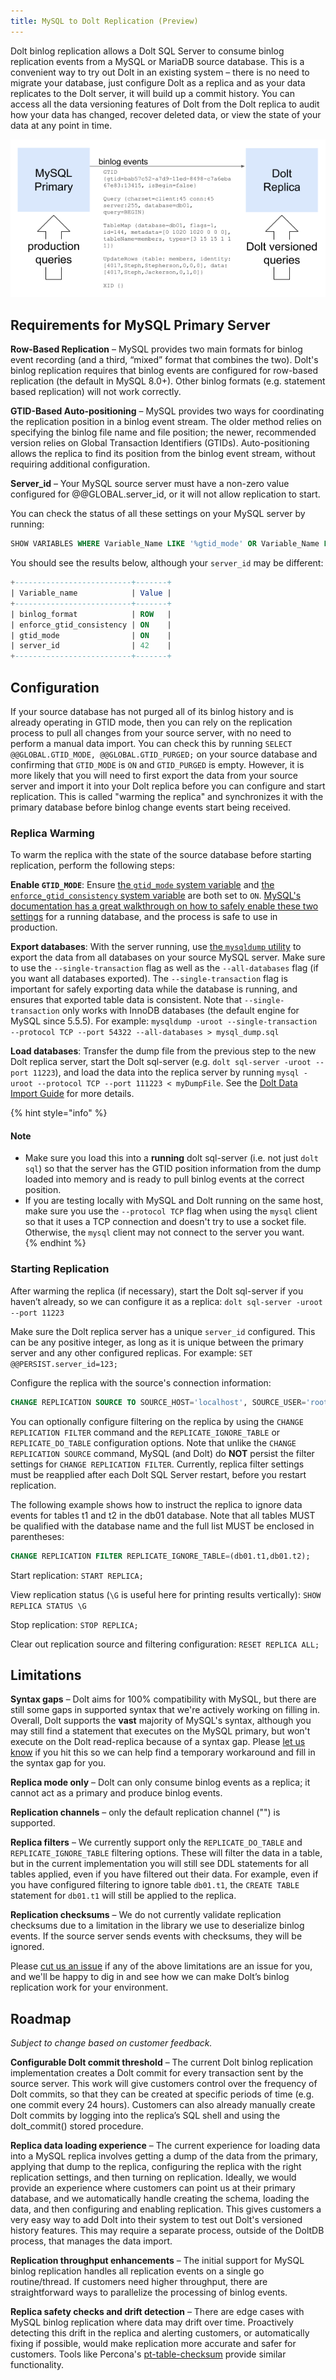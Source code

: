 ```yaml
---
title: MySQL to Dolt Replication (Preview)
---
```


Dolt binlog replication allows a Dolt SQL Server to consume binlog replication events from a MySQL or MariaDB source database. This is a convenient way to try out Dolt in an existing system – there is no need to migrate your database, just configure Dolt as a replica and as your data replicates to the Dolt server, it will build up a commit history. You can access all the data versioning features of Dolt from the Dolt replica to audit how your data has changed, recover deleted data, or view the state of your data at any point in time.

![Binlog replication](../.gitbook/assets/dolt-binlog-replication.png)


## Requirements for MySQL Primary Server

**Row-Based Replication** – MySQL provides two main formats for binlog event recording (and a third, “mixed” format that combines the two). Dolt's binlog replication requires that binlog events are configured for row-based replication (the default in MySQL 8.0+). Other binlog formats (e.g. statement based replication) will not work correctly.

**GTID-Based Auto-positioning** – MySQL provides two ways for coordinating the replication position in a binlog event stream. The older method relies on specifying the binlog file name and file position; the newer, recommended version relies on Global Transaction Identifiers (GTIDs). Auto-positioning allows the replica to find its position from the binlog event stream, without requiring additional configuration.

**Server_id** – Your MySQL source server must have a non-zero value configured for @@GLOBAL.server_id, or it will not allow replication to start.

You can check the status of all these settings on your MySQL server by running:
```sql
SHOW VARIABLES WHERE Variable_Name LIKE '%gtid_mode' OR Variable_Name LIKE '%enforce_gtid_consistency' OR Variable_Name LIKE '%binlog_format' OR Variable_Name LIKE 'server_id';
```

You should see the results below, although your `server_id` may be different:
```sql
+--------------------------+-------+
| Variable_name            | Value |
+--------------------------+-------+
| binlog_format            | ROW   |
| enforce_gtid_consistency | ON    |
| gtid_mode                | ON    |
| server_id                | 42    |
+--------------------------+-------+
```


## Configuration

If your source database has not purged all of its binlog history and is already operating in GTID mode, then you can rely on the replication process to pull all changes from your source server, with no need to perform a manual data import. You can check this by running
`SELECT @@GLOBAL.GTID_MODE, @@GLOBAL.GTID_PURGED;` on your source database and confirming that `GTID_MODE` is `ON` and `GTID_PURGED` is empty.
However, it is more likely that you will need to first export the data from your source server and import it into your Dolt replica before you can configure and start replication. This is called "warming the replica" and synchronizes it with the primary database before binlog change events start being received.

### Replica Warming
To warm the replica with the state of the source database before starting replication, perform the following steps:

**Enable `GTID_MODE`**: Ensure [the `gtid_mode` system variable](https://dev.mysql.com/doc/refman/5.7/en/replication-options-gtids.html#sysvar_gtid_mode) and [the `enforce_gtid_consistency` system variable](https://dev.mysql.com/doc/refman/8.0/en/replication-options-gtids.html#sysvar_enforce_gtid_consistency) are both set to `ON`. [MySQL's documentation has a great walkthrough on how to safely enable these two settings](https://dev.mysql.com/doc/refman/8.0/en/replication-mode-change-online-enable-gtids.html) for a running database, and the process is safe to use in production.

**Export databases**: With the server running, use [the `mysqldump` utility](https://dev.mysql.com/doc/refman/8.0/en/mysqldump.html) to export the data from all databases on your source MySQL server. Make sure to use the `--single-transaction` flag as well as the `--all-databases` flag (if you want all databases exported). The `--single-transaction` flag is important for safely exporting data while the database is running, and ensures that exported table data is consistent. Note that `--single-transaction` only works with InnoDB databases (the default engine for MySQL since 5.5.5). For example: `mysqldump -uroot --single-transaction --protocol TCP --port 54322 --all-databases > mysql_dump.sql`

**Load databases**: Transfer the dump file from the previous step to the new Dolt replica server, start the Dolt sql-server (e.g. `dolt sql-server -uroot --port 11223`), and load the data into the replica server by running `mysql -uroot --protocol TCP --port 111223 < myDumpFile`. See the [Dolt Data Import Guide](https://docs.dolthub.com/guides/import#mysql-databases) for more details. 

{% hint style="info" %}
#### Note
- Make sure you load this into a **running** dolt sql-server (i.e. not just `dolt sql`) so that the server has the GTID position information from the dump loaded into memory and is ready to pull binlog events at the correct position.
- If you are testing locally with MySQL and Dolt running on the same host, make sure you use the `--protocol TCP` flag when using the `mysql` client so that it uses a TCP connection and doesn't try to use a socket file. Otherwise, the `mysql` client may not connect to the server you want.  
{% endhint %}

### Starting Replication
After warming the replica (if necessary), start the Dolt sql-server if you haven’t already, so we can configure it as a replica: `dolt sql-server -uroot --port 11223`

Make sure the Dolt replica server has a unique `server_id` configured. This can be any positive integer, as long as it is unique between the primary server and any other configured replicas. For example: `SET @@PERSIST.server_id=123;`

Configure the replica with the source's connection information:
```sql
CHANGE REPLICATION SOURCE TO SOURCE_HOST='localhost', SOURCE_USER='root', SOURCE_PASSWORD='', SOURCE_PORT=3306;
```

You can optionally configure filtering on the replica by using the `CHANGE REPLICATION FILTER` command and the `REPLICATE_IGNORE_TABLE` or `REPLICATE_DO_TABLE` configuration options. Note that unlike the `CHANGE REPLICATION SOURCE` command, MySQL (and Dolt) do **NOT** persist the filter settings for `CHANGE REPLICATION FILTER`. Currently, replica filter settings must be reapplied after each Dolt SQL Server restart, before you restart replication.

The following example shows how to instruct the replica to ignore data events for tables t1 and t2 in the db01 database. Note that all tables MUST be qualified with the database name and the full list MUST be enclosed in parentheses:
```sql
CHANGE REPLICATION FILTER REPLICATE_IGNORE_TABLE=(db01.t1,db01.t2);
```

Start replication: `START REPLICA;`

View replication status (`\G` is useful here for printing results vertically): `SHOW REPLICA STATUS \G`

Stop replication: `STOP REPLICA;`

Clear out replication source and filtering configuration: `RESET REPLICA ALL;`


## Limitations

**Syntax gaps** – Dolt aims for 100% compatibility with MySQL, but there are still some gaps in supported syntax that we're actively working on filling in. Overall, Dolt supports the **vast** majority of MySQL's syntax, although you may still find a statement that executes on the MySQL primary, but won't execute on the Dolt read-replica because of a syntax gap. Please [let us know](https://github.com/dolthub/dolt/issues/new) if you hit this so we can help find a temporary workaround and fill in the syntax gap for you.    

**Replica mode only** – Dolt can only consume binlog events as a replica; it cannot act as a primary and produce binlog events.

**Replication channels** – only the default replication channel ("") is supported.

**Replica filters** – We currently support only the `REPLICATE_DO_TABLE` and `REPLICATE_IGNORE_TABLE` filtering options. These will filter the data in a table, but in the current implementation you will still see DDL statements for all tables applied, even if you have filtered out their data. For example, even if you have configured filtering to ignore table `db01.t1`, the `CREATE TABLE` statement for `db01.t1` will still be applied to the replica.

**Replication checksums** – We do not currently validate replication checksums due to a limitation in the library we use to deserialize binlog events. If the source server sends events with checksums, they will be ignored. 

Please [cut us an issue](https://github.com/dolthub/dolt/issues/new) if any of the above limitations are an issue for you, and we'll be happy to dig in and see how we can make Dolt’s binlog replication work for your environment.


## Roadmap
_Subject to change based on customer feedback._

**Configurable Dolt commit threshold** – The current Dolt binlog replication implementation creates a Dolt commit for every transaction sent by the source server. This work will give customers control over the frequency of Dolt commits, so that they can be created at specific periods of time (e.g. one commit every 24 hours). Customers can also already manually create Dolt commits by logging into the replica’s SQL shell and using the dolt_commit() stored procedure.

**Replica data loading experience** – The current experience for loading data into a MySQL replica involves getting a dump of the data from the primary, applying that dump to the replica, configuring the replica with the right replication settings, and then turning on replication. Ideally, we would provide an experience where customers can point us at their primary database, and we automatically handle creating the schema, loading the data, and then configuring and enabling replication. This gives customers a very easy way to add Dolt into their system to test out Dolt's versioned history features. This may require a separate process, outside of the DoltDB process, that manages the data import.

**Replication throughput enhancements** – The initial support for MySQL binlog replication handles all replication events on a single go routine/thread. If customers need higher throughput, there are straightforward ways to parallelize the processing of binlog events.

**Replica safety checks and drift detection** – There are edge cases with MySQL binlog replication where data may drift over time. Proactively detecting this drift in the replica and alerting customers, or automatically fixing if possible, would make replication more accurate and safer for customers. Tools like Percona's [pt-table-checksum](https://docs.percona.com/percona-toolkit/pt-table-checksum.html) provide similar functionality. 
